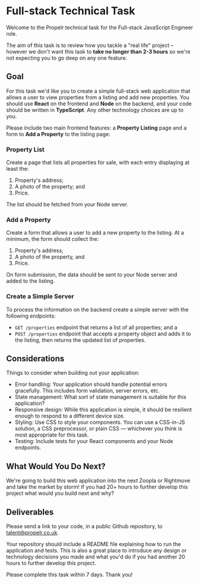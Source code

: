 # Full-stack Technical Task

Welcome to the Propelr technical task for the Full-stack JavaScript Engineer role. 

The aim of this task is to review how you tackle a "real life" project – however we don't want this task to **take no longer than 2-3 hours** so we're not expecting you to go deep on any one feature. 

## Goal

For this task we'd like you to create a simple full-stack web application that allows a user to view properties from a listing and add new properties. You should use **React** on the frontend and **Node** on the backend, and your code should be written in **TypeScript**. Any other technology choices are up to you. 

Please include two main frontend features: a **Property Listing** page and a form to **Add a Property** to the listing page:

### Property List
Create a page that lists all properties for sale, with each entry displaying at least the:
1. Property's address;
2. A photo of the property; and
3. Price.

The list should be fetched from your Node server.

### Add a Property
Create a form that allows a user to add a new property to the listing. At a minimum, the form should collect the:
1. Property's address;
2. A photo of the property, and
3. Price.

On form submission, the data should be sent to your Node server and added to the listing.

### Create a Simple Server
To process the information on the backend create a simple server with the following endpoints:

* `GET /properties` endpoint that returns a list of all properties; and a
* `POST /properties` endpoint that accepts a property object and adds it to the listing, then returns the updated list of properties.

## Considerations

Things to consider when building out your application:

* Error handling: Your application should handle potential errors gracefully. This includes form validation, server errors, etc.
* State management: What sort of state management is suitable for this application?
* Responsive design: While this application is simple, it should be resilient enough to respond to a different device size.
* Styling: Use CSS to style your components. You can use a CSS-in-JS solution, a CSS preprocessor, or plain CSS — whichever you think is most appropriate for this task.
* Testing: Include tests for your React components and your Node endpoints.

## What Would You Do Next?

We're going to build this web application into the next Zoopla or Rightmove and take the market by storm! If you had 20+ hours to further develop this project what would you build next and why?

## Deliverables

Please send a link to your code, in a public Github repository, to [talent@propelr.co.uk](mailto:talent@propelr.co.uk).

Your repository should include a README file explaining how to run the application and tests. This is also a great place to introduce any design or technology decisions you made and what you'd do if you had another 20 hours to further develop this project. 

Please complete this task within 7 days. Thank you!
